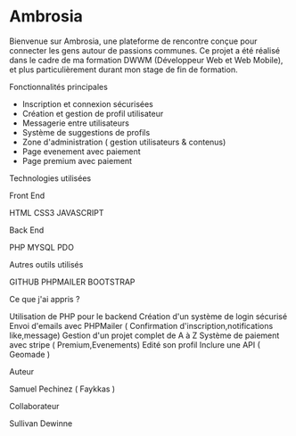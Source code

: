 # Ambrosia

Bienvenue sur Ambrosia, une plateforme de rencontre conçue pour connecter les gens autour de passions communes. Ce projet a été réalisé dans le cadre de ma formation DWWM (Développeur Web et Web Mobile), et plus particulièrement durant mon stage de fin de formation.


Fonctionnalités principales

- Inscription et connexion sécurisées
- Création et gestion de profil utilisateur
- Messagerie entre utilisateurs
- Système de suggestions de profils
- Zone d'administration ( gestion utilisateurs & contenus)
- Page evenement avec paiement
- Page premium avec paiement 


Technologies utilisées

  Front End 

  HTML
  CSS3
  JAVASCRIPT

  Back End
  
  PHP 
  MYSQL
  PDO

  Autres outils utilisés 

  GITHUB
  PHPMAILER
  BOOTSTRAP


Ce que j'ai appris ?

Utilisation de PHP pour le backend
Création d'un système de login sécurisé
Envoi d'emails avec PHPMailer ( Confirmation d'inscription,notifications like,message)
Gestion d'un projet complet de A à Z
Système de paiement avec stripe ( Premium,Evenements)
Edité son profil
Inclure une API ( Geomade )


Auteur 

Samuel Pechinez ( Faykkas )

Collaborateur 

Sullivan Dewinne 